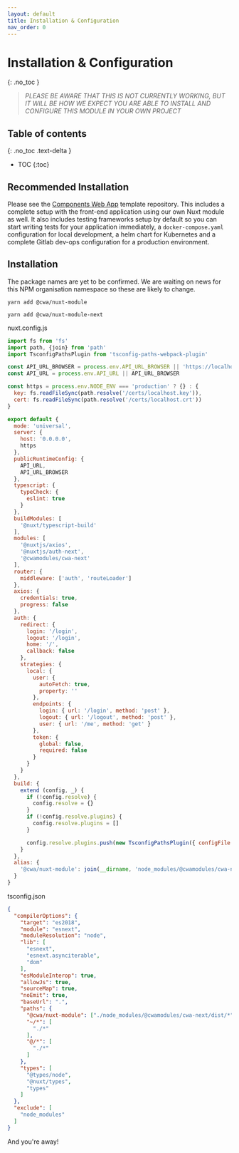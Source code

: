 ```yaml
---
layout: default
title: Installation & Configuration
nav_order: 0
---
```

# Installation & Configuration
{: .no_toc }

> _PLEASE BE AWARE THAT THIS IS NOT CURRENTLY WORKING, BUT IT WILL BE HOW WE EXPECT YOU ARE ABLE TO INSTALL AND CONFIGURE THIS MODULE IN YOUR OWN PROJECT_

## Table of contents
{: .no_toc .text-delta }

* TOC
{:toc}

## Recommended Installation

Please see the [Components Web App](https://github.com/components-web-app/components-web-app) template repository. This includes a complete setup with the front-end application using our own Nuxt module as well. It also includes testing frameworks setup by default so you can start writing tests for your application immediately, a `docker-compose.yaml` configuration for local development, a helm chart for Kubernetes and a complete Gitlab dev-ops configuration for a production environment.

## Installation

The package names are yet to be confirmed. We are waiting on news for this NPM organisation namespace so these are likely to change.

`yarn add @cwa/nuxt-module`

`yarn add @cwa/nuxt-module-next`

nuxt.config.js
```js
import fs from 'fs'
import path, {join} from 'path'
import TsconfigPathsPlugin from 'tsconfig-paths-webpack-plugin'

const API_URL_BROWSER = process.env.API_URL_BROWSER || 'https://localhost:8443'
const API_URL = process.env.API_URL || API_URL_BROWSER

const https = process.env.NODE_ENV === 'production' ? {} : {
  key: fs.readFileSync(path.resolve('/certs/localhost.key')),
  cert: fs.readFileSync(path.resolve('/certs/localhost.crt'))
}

export default {
  mode: 'universal',
  server: {
    host: '0.0.0.0',
    https
  },
  publicRuntimeConfig: {
    API_URL,
    API_URL_BROWSER
  },
  typescript: {
    typeCheck: {
      eslint: true
    }
  },
  buildModules: [
    '@nuxt/typescript-build'
  ],
  modules: [
    '@nuxtjs/axios',
    '@nuxtjs/auth-next',
    '@cwamodules/cwa-next'
  ],
  router: {
    middleware: ['auth', 'routeLoader']
  },
  axios: {
    credentials: true,
    progress: false
  },
  auth: {
    redirect: {
      login: '/login',
      logout: '/login',
      home: '/',
      callback: false
    },
    strategies: {
      local: {
        user: {
          autoFetch: true,
          property: ''
        },
        endpoints: {
          login: { url: '/login', method: 'post' },
          logout: { url: '/logout', method: 'post' },
          user: { url: '/me', method: 'get' }
        },
        token: {
          global: false,
          required: false
        }
      }
    }
  },
  build: {
    extend (config, _) {
      if (!config.resolve) {
        config.resolve = {}
      }
      if (!config.resolve.plugins) {
        config.resolve.plugins = []
      }

      config.resolve.plugins.push(new TsconfigPathsPlugin({ configFile: `${__dirname}/tsconfig.json` }))
    }
  },
  alias: {
    '@cwa/nuxt-module': join(__dirname, 'node_modules/@cwamodules/cwa-next/dist')
  }
}
```


tsconfig.json
```json
{
  "compilerOptions": {
    "target": "es2018",
    "module": "esnext",
    "moduleResolution": "node",
    "lib": [
      "esnext",
      "esnext.asynciterable",
      "dom"
    ],
    "esModuleInterop": true,
    "allowJs": true,
    "sourceMap": true,
    "noEmit": true,
    "baseUrl": ".",
    "paths": {
      "@cwa/nuxt-module": ["./node_modules/@cwamodules/cwa-next/dist/*"],
      "~/*": [
        "./*"
      ],
      "@/*": [
        "./*"
      ]
    },
    "types": [
      "@types/node",
      "@nuxt/types",
      "types"
    ]
  },
  "exclude": [
    "node_modules"
  ]
}
```

And you're away!
